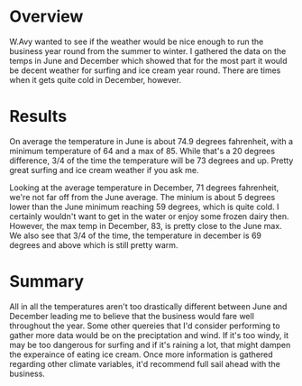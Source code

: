 # Overview
W.Avy wanted to see if the weather would be nice enough to run the business year round from the summer to winter. I gathered the data on the temps in June and December which showed that for the most part it would be decent weather for surfing and ice cream year round. There are times when it gets quite cold in December, however.

# Results
On average the temperature in June is about 74.9 degrees fahrenheit, with a minimum temperature of 64 and a max of 85. While that's a 20 degrees difference, 3/4 of the time the temperature will be 73 degrees and up. Pretty great surfing and ice cream weather if you ask me. 

Looking at the average temperature in December, 71 degrees fahrenheit, we're not far off from the June average. The minium is about 5 degrees lower than the June minimum reaching 59 degrees, which is quite cold. I certainly wouldn't want to get in the water or enjoy some frozen dairy then. However, the max temp in December, 83, is pretty close to the June max. We also see that 3/4 of the time, the temperature in december is 69 degrees and above which is still pretty warm. 

# Summary
All in all the temperatures aren't too drastically different between June and December leading me to believe that the business would fare well throughout the year. Some other quereies that I'd consider performing to gather more data would be on the preciptation and wind. If it's too windy, it may be too dangerous for surfing and if it's raining a lot, that might dampen the experaince of eating ice cream. Once more information is gathered regarding other climate variables, it'd recommend full sail ahead with the business. 
